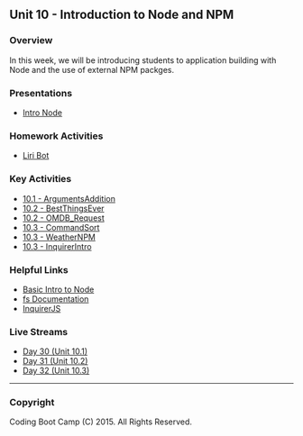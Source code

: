 ## Unit 10 - Introduction to Node and NPM

### Overview

In this week, we will be introducing students to application building with Node and the use of external NPM packges. 

### Presentations

* [Intro Node](1-Class-Content/10.1/Slide-Shows)

### Homework Activities

* [Liri Bot](2-Homework/Instructions/homework_instructions.md)

### Key Activities

* [10.1 - ArgumentsAddition](1-Class-Content/10.1/Activities/4-ArgumentsAddition)
* [10.2 - BestThingsEver](1-Class-Content/10.2/Activities/04-BestThingsEver)
* [10.2 - OMDB_Request](1-Class-Content/10.2/Activities/08-OMDB_Request)
* [10.3 - CommandSort](1-Class-Content/10.3/Activities/01-CommandSort)
* [10.3 - WeatherNPM](1-Class-Content/10.3/Activities/03-WeatherNPM)
* [10.3 - InquirerIntro](1-Class-Content/10.3/Activities/06-Inquirer_Intro)

### Helpful Links

* [Basic Intro to Node](http://blog.modulus.io/absolute-beginners-guide-to-nodejs)
* [fs Documentation](https://nodejs.org/api/fs.html)
* [InquirerJS](https://www.npmjs.com/package/inquirer)

### Live Streams

* [Day 30 (Unit 10.1)](https://codingbootcamp.hosted.panopto.com/Panopto/Pages/Viewer.aspx?id=2fb86c72-cd2f-4060-aa83-095594bd8b43)
* [Day 31 (Unit 10.2)](https://codingbootcamp.hosted.panopto.com/Panopto/Pages/Viewer.aspx?id=02ecd2ac-c849-419f-97b7-23d51234d21d)
* [Day 32 (Unit 10.3)](https://codingbootcamp.hosted.panopto.com/Panopto/Pages/Viewer.aspx?id=aee24b05-fc47-4029-b4ce-f16a32cc17ed)

- - -

### Copyright

Coding Boot Camp (C) 2015. All Rights Reserved.
